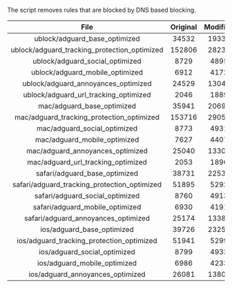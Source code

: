 The script removes rules that are blocked by DNS based blocking.


| File | Original | Modified |
|:----:|:-----:|:-----:|
| ublock/adguard_base_optimized | 34532 | 19333 |
| ublock/adguard_tracking_protection_optimized | 152806 | 28237 |
| ublock/adguard_social_optimized | 8729 | 4895 |
| ublock/adguard_mobile_optimized | 6912 | 4172 |
| ublock/adguard_annoyances_optimized | 24529 | 13046 |
| ublock/adguard_url_tracking_optimized | 2046 | 1889 |
| mac/adguard_base_optimized | 35941 | 20691 |
| mac/adguard_tracking_protection_optimized | 153716 | 29057 |
| mac/adguard_social_optimized | 8773 | 4931 |
| mac/adguard_mobile_optimized | 7627 | 4407 |
| mac/adguard_annoyances_optimized | 25040 | 13309 |
| mac/adguard_url_tracking_optimized | 2053 | 1896 |
| safari/adguard_base_optimized | 38731 | 22536 |
| safari/adguard_tracking_protection_optimized | 51895 | 5292 |
| safari/adguard_social_optimized | 8760 | 4913 |
| safari/adguard_mobile_optimized | 6930 | 4191 |
| safari/adguard_annoyances_optimized | 25174 | 13385 |
| ios/adguard_base_optimized | 39726 | 23253 |
| ios/adguard_tracking_protection_optimized | 51941 | 5299 |
| ios/adguard_social_optimized | 8799 | 4933 |
| ios/adguard_mobile_optimized | 6986 | 4233 |
| ios/adguard_annoyances_optimized | 26081 | 13802 |